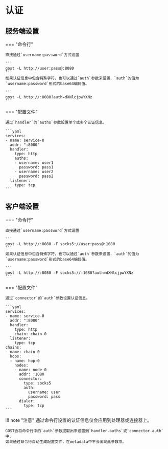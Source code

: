 # 认证

## 服务端设置

=== "命令行"

	直接通过`username:password`方式设置

    ```
	gost -L http://user:pass@:8080
	```
	如果认证信息中包含特殊字符，也可以通过`auth`参数来设置，`auth`的值为`username:password`形式的base64编码值。

	```
	gost -L http://:8080?auth=dXNlcjpwYXNz
	```

=== "配置文件"

	通过`handler`的`auths`参数设置单个或多个认证信息。

    ```yaml
	services:
	- name: service-0
	  addr: ":8080"
	  handler:
		type: http
		auths:
		- username: user1
		  password: pass1
		- username: user2
		  password: pass2
	  listener:
		type: tcp
	```

## 客户端设置

=== "命令行"

	直接通过`username:password`方式设置

    ```
	gost -L http://:8080 -F socks5://user:pass@:1080
	```
	如果认证信息中包含特殊字符，也可以通过`auth`参数来设置，`auth`的值为`username:password`形式的base64编码值。

	```
	gost -L http://:8080 -F socks5://:1080?auth=dXNlcjpwYXNz
	```

=== "配置文件"

	通过`connector`的`auth`参数设置认证信息。

    ```yaml
	services:
	- name: service-0
	  addr: ":8080"
	  handler:
		type: http
		chain: chain-0
	  listener:
		type: tcp
	chains:
	- name: chain-0
	  hops:
	  - name: hop-0
		nodes:
		- name: node-0
		  addr: :1080
		  connector:
			type: socks5
			auth:
			  username: user
			  password: pass
		  dialer:
		    type: tcp
	```

!!! note "注意"
	通过命令行设置的认证信息仅会应用到处理器或连接器上。

    GOST会将命令行中的`auth`参数提取出来设置到`handler.auths`或`connector.auth`中，
	如果通过命令行自动生成配置文件，在metadata中不会出现此参数项。